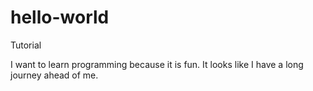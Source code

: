 # hello-world
Tutorial

I want to learn programming because it is fun.
It looks like I have a long journey ahead of me.
